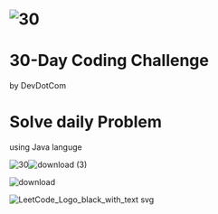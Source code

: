 # ![30](https://user-images.githubusercontent.com/105142693/235496818-684c3b68-d7ce-4d88-8169-d4e607ac4ebe.jpg)
# 30-Day Coding Challenge
by
DevDotCom

# Solve daily  Problem 
using  Java languge 

![30](https://user-images.githubusercontent.com/105142693/235496818-684c3b68-d7ce-4d88-8169-d4e607ac4ebe.jpg)![download (3)](https://user-images.githubusercontent.com/105142693/235496867-483b70d1-924d-4693-b850-e3f37a6f772b.png)


![download](https://user-images.githubusercontent.com/105142693/235484282-2bf4d9a4-1159-4b72-93ea-3718e1487dcc.jpeg)


![LeetCode_Logo_black_with_text svg](https://user-images.githubusercontent.com/105142693/235484425-b095a686-ac91-4888-8bc2-4e7421859a93.png)



